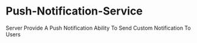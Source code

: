 # Push-Notification-Service
Server Provide A Push Notification Ability To Send Custom Notification To Users 
